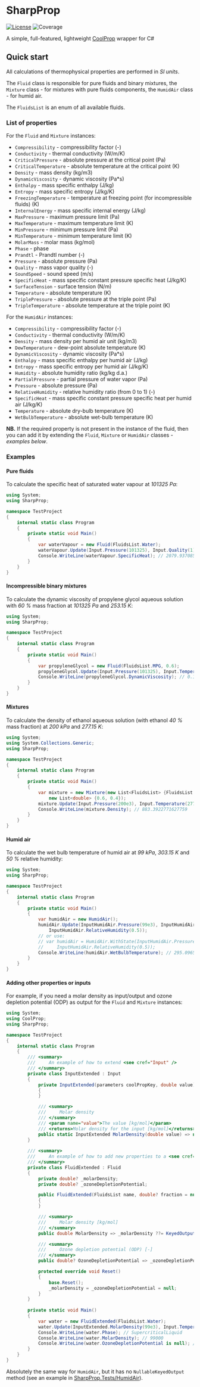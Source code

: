 # SharpProp

[![License](https://img.shields.io/badge/license-MIT-green)](https://github.com/portyanikhin/SharpProp/blob/master/LICENSE)
![Coverage](https://img.shields.io/badge/coverage-100%25-brightgreen)

A simple, full-featured, lightweight [CoolProp] wrapper for C#

[CoolProp]: http://www.coolprop.org/

## Quick start

All calculations of thermophysical properties are performed in _SI units_.

The `Fluid` class is responsible for pure fluids and binary mixtures,
the `Mixture` class - for mixtures with pure fluids components,
the `HumidAir` class - for humid air.

The `FluidsList` is an enum of all available fluids.

### List of properties

For the `Fluid` and `Mixture` instances:
* `Compressibility` - compressibility factor (-)
* `Conductivity` - thermal conductivity (W/m/K)
* `CriticalPressure` - absolute pressure at the critical point (Pa)
* `CriticalTemperature` - absolute temperature at the critical point (K)
* `Density` - mass density (kg/m3)
* `DynamicViscosity` - dynamic viscosity (Pa*s)
* `Enthalpy` - mass specific enthalpy (J/kg)
* `Entropy` - mass specific entropy (J/kg/K)
* `FreezingTemperature` - temperature at freezing point (for incompressible fluids) (K)
* `InternalEnergy` - mass specific internal energy (J/kg)
* `MaxPressure` - maximum pressure limit (Pa)
* `MaxTemperature` - maximum temperature limit (K)
* `MinPressure` - minimum pressure limit (Pa)
* `MinTemperature` - minimum temperature limit (K)
* `MolarMass` - molar mass (kg/mol)
* `Phase` - phase
* `Prandtl` - Prandtl number (-)
* `Pressure` - absolute pressure (Pa)
* `Quality` - mass vapor quality (-)
* `SoundSpeed` - sound speed (m/s)
* `SpecificHeat` - mass specific constant pressure specific heat (J/kg/K)
* `SurfaceTension` - surface tension (N/m)
* `Temperature` - absolute temperature (K)
* `TriplePressure` - absolute pressure at the triple point (Pa)
* `TripleTemperature` - absolute temperature at the triple point (K)

For the `HumidAir` instances:
* `Compressibility` - compressibility factor (-)
* `Conductivity` - thermal conductivity (W/m/K)
* `Density` - mass density per humid air unit (kg/m3)
* `DewTemperature` - dew-point absolute temperature (K)
* `DynamicViscosity` - dynamic viscosity (Pa*s)
* `Enthalpy` - mass specific enthalpy per humid air (J/kg)
* `Entropy` - mass specific entropy per humid air (J/kg/K)
* `Humidity` - absolute humidity ratio (kg/kg d.a.)
* `PartialPressure` - partial pressure of water vapor (Pa)
* `Pressure` - absolute pressure (Pa)
* `RelativeHumidity` - relative humidity ratio (from 0 to 1) (-)
* `SpecificHeat` - mass specific constant pressure specific heat per humid air (J/kg/K)
* `Temperature` - absolute dry-bulb temperature (K)
* `WetBulbTemperature` - absolute wet-bulb temperature (K)

**NB.** If the required property is not present in the instance of the fluid,
then you can add it by extending the `Fluid`, `Mixture` or `HumidAir` classes - _examples below_.

### Examples

#### Pure fluids

To calculate the specific heat of saturated water vapour at _101325 Pa_:

```c#
using System;
using SharpProp;

namespace TestProject
{
    internal static class Program
    {
        private static void Main()
        {
            var waterVapour = new Fluid(FluidsList.Water);
            waterVapour.Update(Input.Pressure(101325), Input.Quality(1));
            Console.WriteLine(waterVapour.SpecificHeat); // 2079.937085633241
        }
    }
}
```

#### Incompressible binary mixtures

To calculate the dynamic viscosity of propylene glycol aqueous solution
with _60 %_ mass fraction at _101325 Pa_ and _253.15 K_:

```c#
using System;
using SharpProp;

namespace TestProject
{
    internal static class Program
    {
        private static void Main()
        {
            var propyleneGlycol = new Fluid(FluidsList.MPG, 0.6);
            propyleneGlycol.Update(Input.Pressure(101325), Input.Temperature(253.15));
            Console.WriteLine(propyleneGlycol.DynamicViscosity); // 0.13907391053938847
        }
    }
}
```

#### Mixtures

To calculate the density of ethanol aqueous solution (with ethanol _40 %_ mass fraction)
at _200 kPa_ and _277.15 K_:

```c#
using System;
using System.Collections.Generic;
using SharpProp;

namespace TestProject
{
    internal static class Program
    {
        private static void Main()
        {
            var mixture = new Mixture(new List<FluidsList> {FluidsList.Water, FluidsList.Ethanol},
                new List<double> {0.6, 0.4});
            mixture.Update(Input.Pressure(200e3), Input.Temperature(277.15));
            Console.WriteLine(mixture.Density); // 883.3922771627759
        }
    }
}
```

#### Humid air

To calculate the wet bulb temperature of humid air at _99 kPa_, _303.15 K_ and _50 %_
relative humidity:

```c#
using System;
using SharpProp;

namespace TestProject
{
    internal static class Program
    {
        private static void Main()
        {
            var humidAir = new HumidAir();
            humidAir.Update(InputHumidAir.Pressure(99e3), InputHumidAir.Temperature(303.15),
                InputHumidAir.RelativeHumidity(0.5));
            // or use:
            // var humidAir = HumidAir.WithState(InputHumidAir.Pressure(99e3), InputHumidAir.Temperature(303.15),
            //     InputHumidAir.RelativeHumidity(0.5));
            Console.WriteLine(humidAir.WetBulbTemperature); // 295.0965785590792
        }
    }
}
```

#### Adding other properties or inputs

For example, if you need a molar density as input/output and ozone depletion potential (ODP)
as output for the `Fluid` and `Mixture` instances:

```c#
using System;
using CoolProp;
using SharpProp;

namespace TestProject
{
    internal static class Program
    {
        /// <summary>
        ///     An example of how to extend <see cref="Input" />
        /// </summary>
        private class InputExtended : Input
        {
            private InputExtended(parameters coolPropKey, double value) : base(coolPropKey, value)
            {
            }

            /// <summary>
            ///     Molar density
            /// </summary>
            /// <param name="value">The value [kg/mol]</param>
            /// <returns>Molar density for the input [kg/mol]</returns>
            public static InputExtended MolarDensity(double value) => new(parameters.iDmolar, value);
        }
        
        /// <summary>
        ///     An example of how to add new properties to a <see cref="Fluid" />
        /// </summary>
        private class FluidExtended : Fluid
        {
            private double? _molarDensity;
            private double? _ozoneDepletionPotential;

            public FluidExtended(FluidsList name, double? fraction = null) : base(name, fraction)
            {
            }

            /// <summary>
            ///     Molar density [kg/mol]
            /// </summary>
            public double MolarDensity => _molarDensity ??= KeyedOutput(parameters.iDmolar);

            /// <summary>
            ///     Ozone depletion potential (ODP) [-]
            /// </summary>
            public double? OzoneDepletionPotential => _ozoneDepletionPotential ??= NullableKeyedOutput(parameters.iODP);

            protected override void Reset()
            {
                base.Reset();
                _molarDensity = _ozoneDepletionPotential = null;
            }
        }
        
        private static void Main()
        {
            var water = new FluidExtended(FluidsList.Water);
            water.Update(InputExtended.MolarDensity(99e3), Input.Temperature(293.15));
            Console.WriteLine(water.Phase); // SupercriticalLiquid
            Console.WriteLine(water.MolarDensity); // 99000
            Console.WriteLine(water.OzoneDepletionPotential is null); // true
        }
    }
}
```

Absolutely the same way for `HumidAir`, but it has no `NullableKeyedOutput` method 
(see an example in [SharpProp.Tests/HumidAir]).

[SharpProp.Tests/HumidAir]: https://github.com/portyanikhin/SharpProp/tree/master/SharpProp.Tests/HumidAir